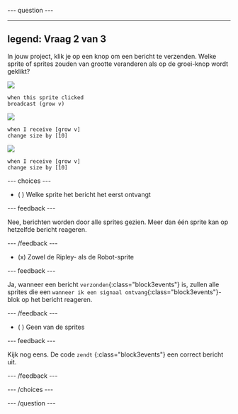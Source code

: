 
--- question ---

---
legend: Vraag 2 van 3
---

In jouw project, klik je op een knop om een bericht te verzenden. Welke sprite of sprites zouden van grootte veranderen als op de groei-knop wordt geklikt?

![](images/grow-icon.png)

```blocks3
when this sprite clicked
broadcast (grow v)
```

![](images/Ripley-icon.png)

```blocks3
when I receive [grow v]
change size by [10]
```

![](images/Robot-icon.png)

```blocks3
when I receive [grow v]
change size by [10]
```

--- choices ---

- ( ) Welke sprite het bericht het eerst ontvangt

 --- feedback ---

 Nee, berichten worden door alle sprites gezien. Meer dan één sprite kan op hetzelfde bericht reageren.

 --- /feedback ---

- (x) Zowel de Ripley- als de Robot-sprite

 --- feedback ---

 Ja, wanneer een bericht `verzonden`{:class="block3events"} is, zullen alle sprites die een `wanneer ik een signaal ontvang`{:class="block3events"}-blok op het bericht reageren.

 --- /feedback ---

- ( ) Geen van de sprites

 --- feedback ---

 Kijk nog eens. De code `zendt` {:class="block3events"} een correct bericht uit.

 --- /feedback ---

--- /choices ---

--- /question ---
